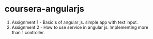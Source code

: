 # coursera-angularjs

1. Assignment 1 - Basic's of angular js. simple app with text input.
2. Assignment 2 - How to use service in angular js. Implementing more than 1 controller.
